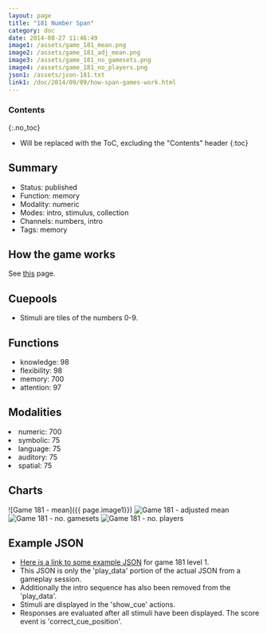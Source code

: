 ```yaml
---
layout: page
title: "181 Number Span"
category: doc
date: 2014-08-27 11:46:49
image1: /assets/game_181_mean.png
image2: /assets/game_181_adj_mean.png
image3: /assets/game_181_no_gamesets.png
image4: /assets/game_181_no_players.png
json1: /assets/json-181.txt
link1: /doc/2014/09/09/how-span-games-work.html
---
```


### Contents
{:.no_toc}

* Will be replaced with the ToC, excluding the "Contents" header
{:toc}

## Summary
<p>
<ul>
<li>Status: published</li>
<li>Function: memory</li>
<li>Modality: numeric</li>
<li>Modes: intro, stimulus, collection</li>
<li>Channels: numbers, intro</li>
<li>Tags: memory</li>
</ul>
</p>

## How the game works
<p>
See <a href="{{ page.link1 }}">this</a> page.
</p>

## Cuepools
<ul>
<li>Stimuli are tiles of the numbers 0-9.</li>
</ul>

## Functions
<p>
<ul>
<li>knowledge: 98</li>
<li>flexibility: 98</li>
<li>memory: 700</li>
<li>attention: 97</li>
</ul>
</p>

## Modalities
<p>
</ul>
<li>numeric: 700</li>
<li>symbolic: 75</li>
<li>language: 75</li>
<li>auditory: 75</li>
<li>spatial: 75</li>
</ul>
</p>

## Charts
![Game 181 - mean]({{ page.image1}})
![Game 181 - adjusted mean]({{page.image2}})
![Game 181 - no. gamesets]({{page.image3}})
![Game 181 - no. players]({{page.image4}})

## Example JSON
<p>
<ul>
<li><a href="{{ page.json1 }}">Here is a link to some example JSON</a> for game 181 level 1.</li>
<li>This JSON is only the 'play_data' portion of the actual JSON from a gameplay session.</li>
<li>Additionally the intro sequence has also been removed from the 'play_data'.</li>
<li>Stimuli are displayed in the 'show_cue' actions.</li>
<li>Responses are evaluated after all stimuli have been displayed. The score event is 'correct_cue_position'.</li>
</ul>
</p>



